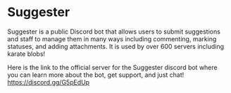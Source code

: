 # Suggester

Suggester is a public Discord bot that allows users to submit suggestions and staff to manage them in many ways including commenting, marking statuses, and adding attachments. It is used by over 600 servers including karate blobs!

Here is the link to the official server for the Suggester discord bot where you can learn more about the bot, get support, and just chat!
https://discord.gg/G5pEdUp
